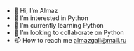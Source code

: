 - 👋 Hi, I’m Almaz
- 👀 I’m interested in Python
- 🌱 I’m currently learning Python
- 💞️ I’m looking to collaborate on Python
- 📫 How to reach me almazgali@mail.ru

<!---
Almazgali/Almazgali is a ✨ special ✨ repository because its `README.md` (this file) appears on your GitHub profile.
You can click the Preview link to take a look at your changes.
--->
